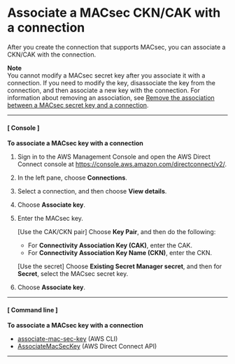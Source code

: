 # Associate a MACsec CKN/CAK with a connection<a name="associate-key-connection"></a>

After you create the connection that supports MACsec, you can associate a CKN/CAK with the connection\.

**Note**  
You cannot modify a MACsec secret key after you associate it with a connection\. If you need to modify the key, disassociate the key from the connection, and then associate a new key with the connection\. For information about removing an association, see [Remove the association between a MACsec secret key and a connection](disassociate-key-connection.md)\.

------
#### [ Console ]

**To associate a MACsec key with a connection**

1. Sign in to the AWS Management Console and open the AWS Direct Connect console at [https://console\.aws\.amazon\.com/directconnect/v2/](https://console.aws.amazon.com/directconnect/v2/)\.

1. In the left pane, choose **Connections**\.

1. Select a connection, and then choose **View details**\.

1. Choose **Associate key**\.

1. Enter the MACsec key\.

   \[Use the CAK/CKN pair\] Choose **Key Pair**, and then do the following:
   + For **Connectivity Association Key \(CAK\)**, enter the CAK\.
   + For **Connectivity Association Key Name \(CKN\)**, enter the CKN\.

   \[Use the secret\] Choose **Existing Secret Manager secret**, and then for **Secret**, select the MACsec secret key\.

1. Choose **Associate key**\.

------
#### [ Command line ]

**To associate a MACsec key with a connection**
+ [associate\-mac\-sec\-key](https://docs.aws.amazon.com/cli/latest/reference/directconnect/associate-mac-sec-key.html) \(AWS CLI\)
+ [AssociateMacSecKey](https://docs.aws.amazon.com/directconnect/latest/APIReference/API_AssociateMacSecKey.html) \(AWS Direct Connect API\)

------